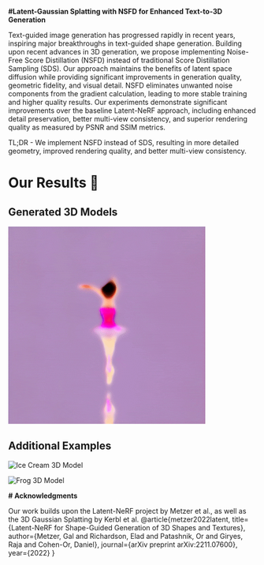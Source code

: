 **#Latent-Gaussian Splatting with NSFD for Enhanced Text-to-3D Generation**

Text-guided image generation has progressed rapidly in recent years, inspiring major breakthroughs in text-guided shape generation. Building upon recent advances in 3D generation, we propose implementing Noise-Free Score Distillation (NSFD) instead of traditional Score Distillation Sampling (SDS). Our approach maintains the benefits of latent space diffusion while providing significant improvements in generation quality, geometric fidelity, and visual detail.
NSFD eliminates unwanted noise components from the gradient calculation, leading to more stable training and higher quality results.
Our experiments demonstrate significant improvements over the baseline Latent-NeRF approach, including enhanced detail preservation, better multi-view consistency, and superior rendering quality as measured by PSNR and SSIM metrics.

TL;DR - We implement NSFD instead of SDS, resulting in more detailed geometry, improved rendering quality, and better multi-view consistency.


# Our Results 🎨
## Generated 3D Models

![Ballerina 3D Model](Ballerina.gif)

## Additional Examples

![Ice Cream 3D Model](ice_cream.gif)

![Frog 3D Model](frog.gif)

**# Acknowledgments**

Our work builds upon the Latent-NeRF project by Metzer et al., as well as the 3D Gaussian Splatting by Kerbl et al.
@article{metzer2022latent,
  title={Latent-NeRF for Shape-Guided Generation of 3D Shapes and Textures},
  author={Metzer, Gal and Richardson, Elad and Patashnik, Or and Giryes, Raja and Cohen-Or, Daniel},
  journal={arXiv preprint arXiv:2211.07600},
  year={2022}
}
